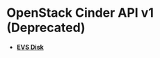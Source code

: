 # OpenStack Cinder API v1 \(Deprecated\)<a name="evs_04_0050"></a>

-   **[EVS Disk](evs-disk-cinder-v1.md)**  


